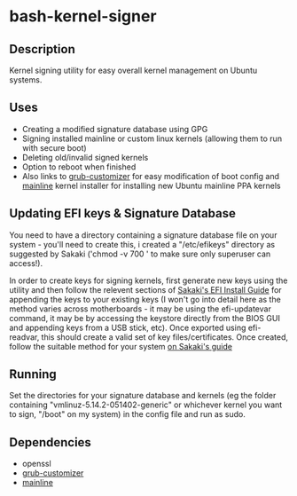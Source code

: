 # bash-kernel-signer

## Description

Kernel signing utility for easy overall kernel management on Ubuntu systems.

## Uses

* Creating a modified signature database using GPG
* Signing installed mainline or custom linux kernels (allowing them to run with secure boot)
* Deleting old/invalid signed kernels
* Option to reboot when finished
* Also links to [grub-customizer](https://launchpad.net/~danielrichter2007/+archive/ubuntu/grub-customizer) for easy modification of boot config and [mainline](https://github.com/bkw777/mainline) kernel installer for installing new Ubuntu mainline PPA kernels

## Updating EFI keys & Signature Database

You need to have a directory containing a signature database file on your system - you'll need to create this, i created a "/etc/efikeys" directory as suggested by Sakaki ('chmod -v 700 <dirname>' to make sure only superuser can access!).

In order to create keys for signing kernels, first generate new keys using the utility and then follow the relevent sections of [Sakaki's EFI Install Guide](https://wiki.gentoo.org/wiki/User:Sakaki/Sakaki's_EFI_Install_Guide/Configuring_Secure_Boot) for appending the keys to your existing keys (I won't go into detail here as the method varies across motherboards - it may be using the efi-updatevar command, it may be by accessing the keystore directly from the BIOS GUI and appending keys from a USB stick, etc). Once exported using efi-readvar, this should create a valid set of key files/certificates.
Once created, follow the suitable method for your system [on Sakaki's guide](https://wiki.gentoo.org/wiki/User:Sakaki/Sakaki's_EFI_Install_Guide/Configuring_Secure_Boot#Installing_New_Keys_into_the_Keystore)

## Running

Set the directories for your signature database and kernels (eg the folder containing "vmlinuz-5.14.2-051402-generic" or whichever kernel you want to sign, "/boot" on my system) in the config file and run as sudo.

## Dependencies

* openssl
* [grub-customizer](https://launchpad.net/~danielrichter2007/+archive/ubuntu/grub-customizer)
* [mainline](https://github.com/bkw777/mainline)
